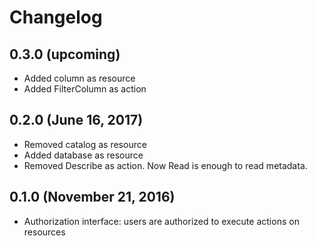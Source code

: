 # Changelog

## 0.3.0 (upcoming)

* Added column as resource
* Added FilterColumn as action

## 0.2.0 (June 16, 2017)

* Removed catalog as resource
* Added database as resource
* Removed Describe as action. Now Read is enough to read metadata.

## 0.1.0 (November 21, 2016)

* Authorization interface: users are authorized to execute actions on resources
